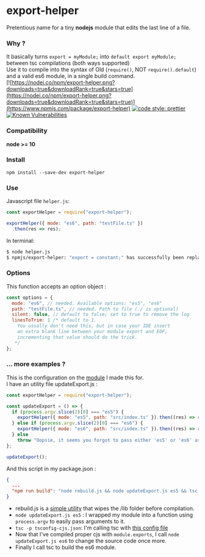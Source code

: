 # export-helper  

Pretentious name for a tiny **nodejs** module that edits the last line of a file.  
### Why ?  
It basically turns `export = myModule;` into `default export myModule;` between tsc compilations (both ways supported)  
Use it to compile into the syntax of Old (`require()`, NOT `require().default`) and a valid es6 module, in a single build command.  
[![https://nodei.co/npm/export-helper.png?downloads=true&downloadRank=true&stars=true](https://nodei.co/npm/export-helper.png?downloads=true&downloadRank=true&stars=true)](https://www.npmjs.com/package/export-helper)
[![code style: prettier](https://img.shields.io/badge/code_style-prettier-ff69b4.svg?style=flat-square)](https://github.com/prettier/prettier)
[![Known Vulnerabilities](https://snyk.io/test/github/TheRealBarenziah/export-helper/badge.svg?targetFile=package.json)](https://snyk.io/test/github/TheRealBarenziah/export-helper?targetFile=package.json)

### Compatibility
**node >= 10**  

### Install  
`npm install --save-dev export-helper`  

### Use  
Javascript file `helper.js`: 
```javascript
const exportHelper = require("export-helper");

exportHelper({ mode: "es6", path: "testFile.ts" })
  .then(res => res);
```  
In terminal:  
```bash
$ node helper.js
$ npmjs/export-helper: "export = constant;" has successfully been replaced by "export default constant;" (testFile.ts)
```  
### Options
This function accepts an option object :  
```javascript
const options = { 
  mode: "es6", // needed. Available options: "es5", "es6"
  path: "testFile.ts", // needed. Path to file (./ is optional)
  silent: false, // default to false; set to true to remove the log
  linesToTrim: 1 /* default to 1.
    You usually don't need this, but in case your IDE insert 
    an extra blank line between your module export and EOF, 
    incrementing that value should do the trick.
   */
};
```  

### ... more examples ?
This is the configuration on the [module](https://github.com/TheRealBarenziah/imgbb-uploader/blob/master) I made this for.  
I have an utility file updateExport.js :  
```javascript
const exportHelper = require("export-helper");

const updateExport = () => {
  if (process.argv.slice(2)[0] === "es5") {
    exportHelper({ mode: "es5", path: "src/index.ts" }).then((res) => res);
  } else if (process.argv.slice(2)[0] === "es6") {
    exportHelper({ mode: "es6", path: "src/index.ts" }).then((res) => res);
  } else
    throw "Oopsie, it seems you forgot to pass either 'es5' or 'es6' as argument !";
};

updateExport();
```  
And this script in my package.json :  
```json
{ 
  ...
  "npm run build": "node rebuild.js && node updateExport.js es5 && tsc -p tsconfig-cjs.json && node updateExport.js es6 && tsc -p tsconfig.json" 
}
```  
- rebuild.js is a [simple utility](https://github.com/TheRealBarenziah/imgbb-uploader/blob/dev/rebuild.js) that wipes the /lib folder before compilation.  
- `node updateExport.js es5` : I wrapped my module into a function using `process.argv` to easily pass arguments to it.  
- `tsc -p tsconfig-cjs.json`: I'm calling tsc with [this config file](https://github.com/TheRealBarenziah/imgbb-uploader/blob/dev/tsconfig-cjs.json)  
- Now that I've compiled proper cjs with `module.exports`, I call `node updateExport.js es6` to change the source code once more.  
- Finally I call tsc to build the es6 module.  